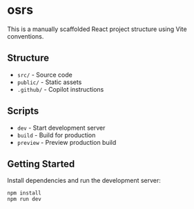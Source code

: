 # osrs

This is a manually scaffolded React project structure using Vite conventions.

## Structure
- `src/` - Source code
- `public/` - Static assets
- `.github/` - Copilot instructions

## Scripts
- `dev` - Start development server
- `build` - Build for production
- `preview` - Preview production build

## Getting Started
Install dependencies and run the development server:
```
npm install
npm run dev
```
